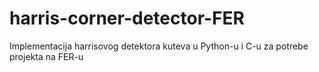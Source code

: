 harris-corner-detector-FER
==========================

Implementacija harrisovog detektora kuteva u Python-u i C-u za potrebe projekta na FER-u